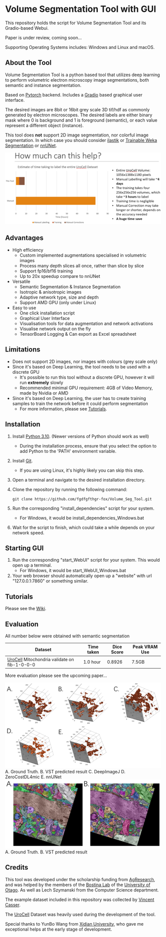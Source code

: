 # Volume Segmentation Tool with GUI

This repository holds the script for Volume Segmentation Tool and its Gradio-based Webui.

Paper is under review, coming soon...

Supporting Operating Systems includes: Windows and Linux and macOS.

## About the Tool

Volume Segmentation Tool is a python based tool that utilizes deep learning to perform volumetric electron microscopy image segmentations, both semantic and instance segmentation.

Based on [Pytorch](https://pytorch.org/) backend. Includes a [Gradio](https://www.gradio.app/) based graphical user interface. 

The desired images are  8bit or 16bit grey scale 3D tif/hdf as commonly generated by electron microscopes. The desired labels are either binary mask where 0 is background and 1 is foreground (semantic), or each value represent a different object (instance).

This tool does __not__ support 2D image segmentation, nor colorful image segmentation. In which case you should consider [ilastik](https://www.ilastik.org/) 
or [Trainable Weka Segmentation](https://imagej.net/plugins/tws/) or [nnUNet](https://github.com/MIC-DKFZ/nnUNet).

![How_much_can_it_help.png](GitHub_Res%2FHow_much_can_it_help.png)
## Advantages

- High efficiency
  - Custom implemented augmentations specialised in volumetric images
  - Process many depth slices all once, rather than slice by slice
  - Support fp16/bf16 training
  - Up to 20x speedup compare to nnUNet
- Versatile
  - Semantic Segmentation & Instance Segmentation
  - Isotropic & anisotropic images
  - Adaptive network type, size and depth
  - Support AMD GPU (only under Linux)
- Easy to use
  - One click installation script
  - Graphical User Interface
  - Visualisation tools for data augmentation and network activations
  - Visualise network output on the fly
  - TensorBoard Logging & Can export as Excel spreadsheet

## Limitations

- Does not support 2D images, nor images with colours (grey scale only)
- Since it's based on Deep Learning, the tool needs to be used with a discrete GPU
  - It's possible to run this tool without a discrete GPU, however it will run __extremely__ slowly
  - Recommended minimal GPU requirement: 4GB of Video Memory, made by Nvidia or AMD
- Since it's based on Deep Learning, the user has to create training samples to train the network before it could perform segmentation
  - For more information, please see [Tutorials](#tutorials).

## Installation

1. Install [Python 3.10](https://www.python.org/downloads/release/python-31010/). (Newer versions of Python should work as well)
   - During the installation process, ensure that you select the option to add Python to the 'PATH' environment variable.
2. Install [Git](https://git-scm.com/).
   - If you are using Linux, it's highly likely you can skip this step.
3. Open a terminal and navigate to the desired installation directory.
4. Clone the repository by running the following command:
   ```shell
   git clone https://github.com/fgdfgfthgr-fox/Volume_Seg_Tool.git
   ```
5. Run the corresponding "install_dependencies" script for your system.
   - For Windows, it would be install_dependencies_Windows.bat

6. Wait for the script to finish, which could take a while depends on your network speed.

## Starting GUI

1. Run the corresponding "start_WebUI" script for your system. This would open up a terminal.
   - For Windows, it would be start_WebUI_Windows.bat
2. Your web browser should automatically open up a "website" with url "127.0.0.1:7860" or something similar.

## Tutorials

Please see the [Wiki](https://github.com/fgdfgfthgr-fox/Volume_Seg_Tool/wiki).

## Evaluation
All number below were obtained with semantic segmentation
<!------>
  | Dataset                                                                                       | Time taken                                                                | Dice Score                                 | Peak VRAM Use |
  |-----------------------------------------------------------------------------------------------|---------------------------------------------------------------------------|--------------------------------------------|---------------|
  | [UroCell](https://github.com/MancaZerovnikMekuc/UroCell) Mitochondria validate on fib-1-0-0-0 | 1.0 hour                                                                  | 0.8926                                     | 7.5GB         |
More evaluation please see the upcoming paper...

![Paper Figure 5.png](GitHub_Res%2FFigure05.png)
A. Ground Truth. B. VST predicted result C. DeepImageJ D. ZeroCostDL4mic E. nnUNet
![Paper Figure 7.png](GitHub_Res%2FFigure07.png)
A. Ground Truth. B. VST predicted result

## Credits

This tool was developed under the scholarship funding from [AgResearch](https://www.agresearch.co.nz/),
and was helped by the members of the [Bostina Lab](https://search.otago.ac.nz/s/search.html?collection=uoot-prod%7Esp-otago-search&profile=_default&query=bostina+lab) of the [University of Otago](https://www.otago.ac.nz/).
As well as Lech Szymanski from the Computer Science department.

The example dataset included in this repository was collected by [Vincent Casser](https://casser.io/connectomics/).

The [UroCell](https://github.com/MancaZerovnikMekuc/UroCell) Dataset was heavily used during the development of the tool.

Special thanks to YunBo Wang from [Xidian University](https://www.xidian.edu.cn/), who gave me exceptional helps at the early stage of development.
